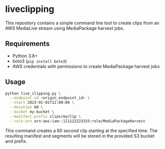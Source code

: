 # liveclipping

This repository contains a simple command line tool to create clips from an AWS MediaLive stream using MediaPackage harvest jobs.

## Requirements
- Python 3.8+
- boto3 (``pip install boto3``)
- AWS credentials with permissions to create MediaPackage harvest jobs

## Usage

```bash
python live_clipping.py \
  --endpoint-id <origin_endpoint_id> \
  --start 2023-01-01T12:00:00 \
  --duration 60 \
  --bucket my-bucket \
  --manifest-prefix clips/myclip \
  --role-arn arn:aws:iam::111122223333:role/MediaPackageHarvest
```

This command creates a 60 second clip starting at the specified time. The resulting manifest and segments will be stored in the provided S3 bucket and prefix.

